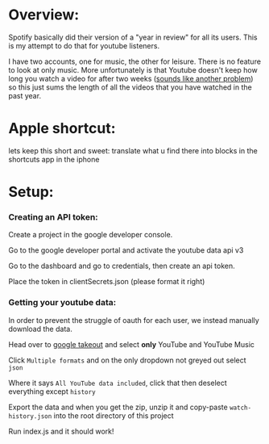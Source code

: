 # Overview:
Spotify basically did their version of a "year in review" for all its users. This is my attempt to do that for youtube listeners.

I have two accounts, one for music, the other for leisure. There is no feature to look at only music. More unfortunately is that Youtube doesn't keep how long you watch a video for after two weeks ([sounds like another problem](https://www.github.com/jojo2357/GitHub-Views-Logger)) so this just sums the length of all the videos that you have watched in the past year.

# Apple shortcut:
lets keep this short and sweet: translate what u find there into blocks in the shortcuts app in the iphone

# Setup:
### Creating an API token:
Create a project in the google developer console.

Go to the google developer portal and activate the youtube data api v3

Go to the dashboard and go to credentials, then create an api token.

Place the token in clientSecrets.json (please format it right)

### Getting your youtube data:
In order to prevent the struggle of oauth for each user, we instead manually download the data.

Head over to [google takeout](https://takeout.google.com/) and select **only** YouTube and YouTube Music

Click `Multiple formats` and on the only dropdown not greyed out select `json`

Where it says `All YouTube data included`, click that then deselect everything except `history`

Export the data and when you get the zip, unzip it and copy-paste `watch-history.json` into the root directory of this project

Run index.js and it should work!
